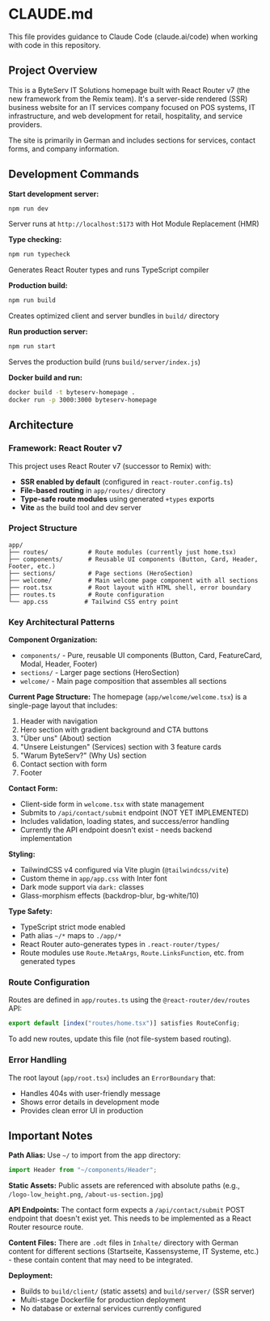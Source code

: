 # CLAUDE.md

This file provides guidance to Claude Code (claude.ai/code) when working with code in this repository.

## Project Overview

This is a ByteServ IT Solutions homepage built with React Router v7 (the new framework from the Remix team). It's a server-side rendered (SSR) business website for an IT services company focused on POS systems, IT infrastructure, and web development for retail, hospitality, and service providers.

The site is primarily in German and includes sections for services, contact forms, and company information.

## Development Commands

**Start development server:**
```bash
npm run dev
```
Server runs at `http://localhost:5173` with Hot Module Replacement (HMR)

**Type checking:**
```bash
npm run typecheck
```
Generates React Router types and runs TypeScript compiler

**Production build:**
```bash
npm run build
```
Creates optimized client and server bundles in `build/` directory

**Run production server:**
```bash
npm run start
```
Serves the production build (runs `build/server/index.js`)

**Docker build and run:**
```bash
docker build -t byteserv-homepage .
docker run -p 3000:3000 byteserv-homepage
```

## Architecture

### Framework: React Router v7

This project uses React Router v7 (successor to Remix) with:
- **SSR enabled by default** (configured in `react-router.config.ts`)
- **File-based routing** in `app/routes/` directory
- **Type-safe route modules** using generated `+types` exports
- **Vite** as the build tool and dev server

### Project Structure

```
app/
├── routes/           # Route modules (currently just home.tsx)
├── components/       # Reusable UI components (Button, Card, Header, Footer, etc.)
├── sections/         # Page sections (HeroSection)
├── welcome/          # Main welcome page component with all sections
├── root.tsx          # Root layout with HTML shell, error boundary
├── routes.ts         # Route configuration
└── app.css          # Tailwind CSS entry point
```

### Key Architectural Patterns

**Component Organization:**
- `components/` - Pure, reusable UI components (Button, Card, FeatureCard, Modal, Header, Footer)
- `sections/` - Larger page sections (HeroSection)
- `welcome/` - Main page composition that assembles all sections

**Current Page Structure:**
The homepage (`app/welcome/welcome.tsx`) is a single-page layout that includes:
1. Header with navigation
2. Hero section with gradient background and CTA buttons
3. "Über uns" (About) section
4. "Unsere Leistungen" (Services) section with 3 feature cards
5. "Warum ByteServ?" (Why Us) section
6. Contact section with form
7. Footer

**Contact Form:**
- Client-side form in `welcome.tsx` with state management
- Submits to `/api/contact/submit` endpoint (NOT YET IMPLEMENTED)
- Includes validation, loading states, and success/error handling
- Currently the API endpoint doesn't exist - needs backend implementation

**Styling:**
- TailwindCSS v4 configured via Vite plugin (`@tailwindcss/vite`)
- Custom theme in `app/app.css` with Inter font
- Dark mode support via `dark:` classes
- Glass-morphism effects (backdrop-blur, bg-white/10)

**Type Safety:**
- TypeScript strict mode enabled
- Path alias `~/*` maps to `./app/*`
- React Router auto-generates types in `.react-router/types/`
- Route modules use `Route.MetaArgs`, `Route.LinksFunction`, etc. from generated types

### Route Configuration

Routes are defined in `app/routes.ts` using the `@react-router/dev/routes` API:
```typescript
export default [index("routes/home.tsx")] satisfies RouteConfig;
```

To add new routes, update this file (not file-system based routing).

### Error Handling

The root layout (`app/root.tsx`) includes an `ErrorBoundary` that:
- Handles 404s with user-friendly message
- Shows error details in development mode
- Provides clean error UI in production

## Important Notes

**Path Alias:**
Use `~/` to import from the app directory:
```typescript
import Header from "~/components/Header";
```

**Static Assets:**
Public assets are referenced with absolute paths (e.g., `/logo-low_height.png`, `/about-us-section.jpg`)

**API Endpoints:**
The contact form expects a `/api/contact/submit` POST endpoint that doesn't exist yet. This needs to be implemented as a React Router resource route.

**Content Files:**
There are `.odt` files in `Inhalte/` directory with German content for different sections (Startseite, Kassensysteme, IT Systeme, etc.) - these contain content that may need to be integrated.

**Deployment:**
- Builds to `build/client/` (static assets) and `build/server/` (SSR server)
- Multi-stage Dockerfile for production deployment
- No database or external services currently configured
